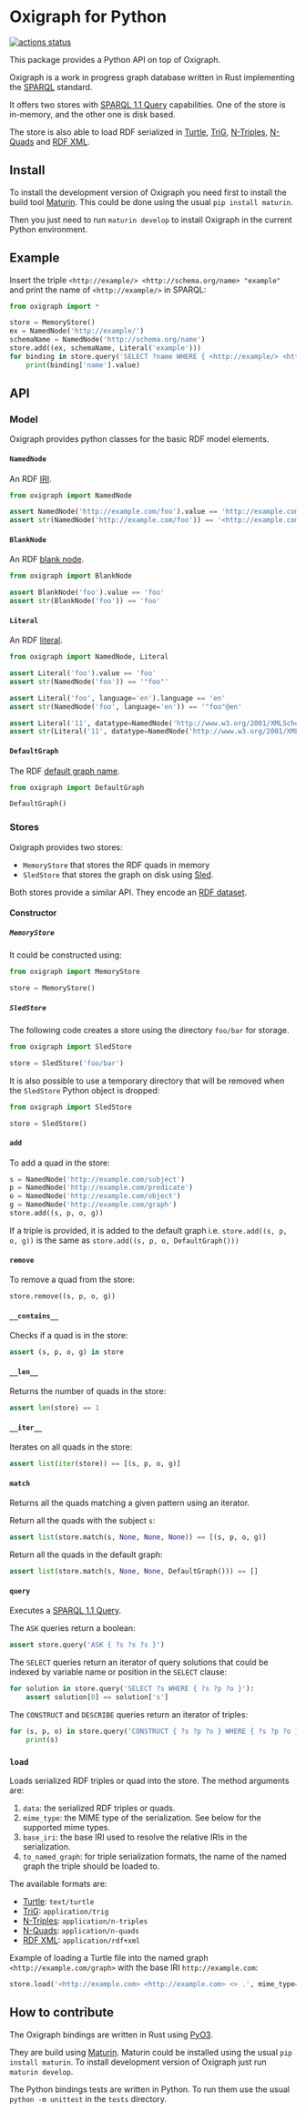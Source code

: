 Oxigraph for Python
===================

[![actions status](https://github.com/oxigraph/oxigraph/workflows/build/badge.svg)](https://github.com/oxigraph/oxigraph/actions)

This package provides a Python API on top of Oxigraph.

Oxigraph is a work in progress graph database written in Rust implementing the [SPARQL](https://www.w3.org/TR/sparql11-overview/) standard.

It offers two stores with [SPARQL 1.1 Query](https://www.w3.org/TR/sparql11-query/) capabilities.
One of the store is in-memory, and the other one is disk based.

The store is also able to load RDF serialized in [Turtle](https://www.w3.org/TR/turtle/), [TriG](https://www.w3.org/TR/trig/), [N-Triples](https://www.w3.org/TR/n-triples/), [N-Quads](https://www.w3.org/TR/n-quads/) and [RDF XML](https://www.w3.org/TR/rdf-syntax-grammar/).

## Install

To install the development version of Oxigraph you need first to install the build tool [Maturin](https://github.com/PyO3/maturin).
This could be done using the usual `pip install maturin`.

Then you just need to run `maturin develop` to install Oxigraph in the current Python environment.


## Example

Insert the triple `<http://example/> <http://schema.org/name> "example"` and print the name of `<http://example/>` in SPARQL:
```python
from oxigraph import *

store = MemoryStore()
ex = NamedNode('http://example/')
schemaName = NamedNode('http://schema.org/name')
store.add((ex, schemaName, Literal('example')))
for binding in store.query('SELECT ?name WHERE { <http://example/> <http://schema.org/name> ?name }'):
    print(binding['name'].value)
```

## API

### Model

Oxigraph provides python classes for the basic RDF model elements.

#### `NamedNode`

An RDF [IRI](https://www.w3.org/TR/rdf11-concepts/#dfn-iri).
```python
from oxigraph import NamedNode

assert NamedNode('http://example.com/foo').value == 'http://example.com/foo'
assert str(NamedNode('http://example.com/foo')) == '<http://example.com/foo>'
```

#### `BlankNode`

An RDF [blank node](https://www.w3.org/TR/rdf11-concepts/#dfn-blank-node).
```python
from oxigraph import BlankNode

assert BlankNode('foo').value == 'foo'
assert str(BlankNode('foo')) == 'foo'
```

#### `Literal`

An RDF [literal](https://www.w3.org/TR/rdf11-concepts/#dfn-literal).
```python
from oxigraph import NamedNode, Literal

assert Literal('foo').value == 'foo'
assert str(NamedNode('foo')) == '"foo"'

assert Literal('foo', language='en').language == 'en'
assert str(NamedNode('foo', language='en')) == '"foo"@en'

assert Literal('11', datatype=NamedNode('http://www.w3.org/2001/XMLSchema#integer')).datatype == 'http://www.w3.org/2001/XMLSchema#integer'
assert str(Literal('11', datatype=NamedNode('http://www.w3.org/2001/XMLSchema#integer'))) == '"foo"^^<http://www.w3.org/2001/XMLSchema#integer>'
```

#### `DefaultGraph`

The RDF [default graph name](https://www.w3.org/TR/rdf11-concepts/#dfn-default-graph).
```python
from oxigraph import DefaultGraph

DefaultGraph()
```

### Stores

Oxigraph provides two stores:

* `MemoryStore` that stores the RDF quads in memory
* `SledStore` that stores the graph on disk using [Sled](https://github.com/spacejam/sled).

Both stores provide a similar API. They encode an [RDF dataset](https://www.w3.org/TR/rdf11-concepts/#dfn-rdf-dataset).

#### Constructor

##### `MemoryStore`
 
It could be constructed using:
```python
from oxigraph import MemoryStore

store = MemoryStore()
```

##### `SledStore`

The following code creates a store using the directory `foo/bar` for storage.
```python
from oxigraph import SledStore

store = SledStore('foo/bar')
```

It is also possible to use a temporary directory that will be removed when the `SledStore` Python object is dropped:
```python
from oxigraph import SledStore

store = SledStore()
```

#### `add`

To add a quad in the store:
```python
s = NamedNode('http://example.com/subject')
p = NamedNode('http://example.com/predicate')
o = NamedNode('http://example.com/object')
g = NamedNode('http://example.com/graph')
store.add((s, p, o, g))
```

If a triple is provided, it is added to the default graph i.e. `store.add((s, p, o, g))` is the same as `store.add((s, p, o, DefaultGraph()))`

#### `remove`

To remove a quad from the store:
```python
store.remove((s, p, o, g))
```

#### `__contains__`

Checks if a quad is in the store:
```python
assert (s, p, o, g) in store
```

#### `__len__`

Returns the number of quads in the store:
```python
assert len(store) == 1
```

#### `__iter__`

Iterates on all quads in the store:
```python
assert list(iter(store)) == [(s, p, o, g)]
```

#### `match`

Returns all the quads matching a given pattern using an iterator.

Return all the quads with the subject `s`:
```python
assert list(store.match(s, None, None, None)) == [(s, p, o, g)]
```

Return all the quads in the default graph:
```python
assert list(store.match(s, None, None, DefaultGraph())) == []
```

#### `query`

Executes a [SPARQL 1.1 Query](https://www.w3.org/TR/sparql11-query/).

The `ASK` queries return a boolean:
```python
assert store.query('ASK { ?s ?s ?s }')
```

The `SELECT` queries return an iterator of query solutions that could be indexed by variable name or position in the `SELECT` clause:
```python
for solution in store.query('SELECT ?s WHERE { ?s ?p ?o }'):
    assert solution[0] == solution['s']
```

The `CONSTRUCT` and `DESCRIBE` queries return an iterator of triples:
```python
for (s, p, o) in store.query('CONSTRUCT { ?s ?p ?o } WHERE { ?s ?p ?o }'):
    print(s)
```

### `load`

Loads serialized RDF triples or quad into the store.
The method arguments are:
1. `data`: the serialized RDF triples or quads.
2. `mime_type`: the MIME type of the serialization. See below for the supported mime types.
3. `base_iri`: the base IRI used to resolve the relative IRIs in the serialization.
4. `to_named_graph`: for triple serialization formats, the name of the named graph the triple should be loaded to.

The available formats are:
* [Turtle](https://www.w3.org/TR/turtle/): `text/turtle`
* [TriG](https://www.w3.org/TR/trig/): `application/trig`
* [N-Triples](https://www.w3.org/TR/n-triples/): `application/n-triples`
* [N-Quads](https://www.w3.org/TR/n-quads/): `application/n-quads`
* [RDF XML](https://www.w3.org/TR/rdf-syntax-grammar/): `application/rdf+xml`

Example of loading a Turtle file into the named graph `<http://example.com/graph>` with the base IRI `http://example.com`:
```python
store.load('<http://example.com> <http://example.com> <> .', mime_type='text/turtle', base_iri="http://example.com", to_graph=NamedNode('http://example.com/graph'))
```


## How to contribute

The Oxigraph bindings are written in Rust using [PyO3](https://github.com/PyO3/pyo3).

They are build using [Maturin](https://github.com/PyO3/maturin).
Maturin could be installed using the usual `pip install maturin`.
To install development version of Oxigraph just run `maturin develop`.

The Python bindings tests are written in Python.
To run them use the usual `python -m unittest` in the `tests` directory.

